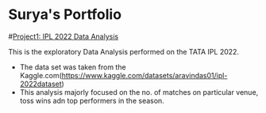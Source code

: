 # Surya's Portfolio

#[Project1: IPL 2022 Data Analysis](https://github.com/SuryA2302/Data-Analysis)

This is the exploratory Data Analysis performed on the TATA IPL 2022.
- The data set was taken from the Kaggle.com(https://www.kaggle.com/datasets/aravindas01/ipl-2022dataset)
- This analysis majorly focused on the no. of matches on particular venue, toss wins adn top performers in the season.

